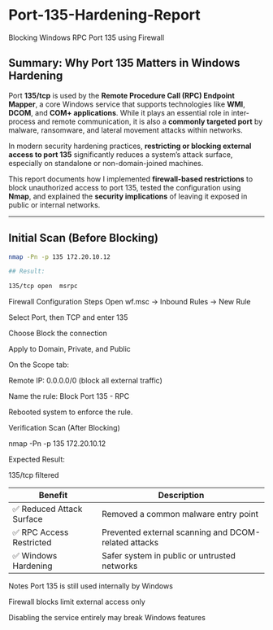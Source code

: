 # Port-135-Hardening-Report
Blocking Windows RPC Port 135 using Firewall

## Summary: Why Port 135 Matters in Windows Hardening

Port **135/tcp** is used by the **Remote Procedure Call (RPC) Endpoint Mapper**, a core Windows service that supports technologies like **WMI**, **DCOM**, and **COM+ applications**. While it plays an essential role in inter-process and remote communication, it is also a **commonly targeted port** by malware, ransomware, and lateral movement attacks within networks.

In modern security hardening practices, **restricting or blocking external access to port 135** significantly reduces a system’s attack surface, especially on standalone or non-domain-joined machines.

This report documents how I implemented **firewall-based restrictions** to block unauthorized access to port 135, tested the configuration using **Nmap**, and explained the **security implications** of leaving it exposed in public or internal networks.

---

## Initial Scan (Before Blocking)

```bash
nmap -Pn -p 135 172.20.10.12

## Result:

135/tcp open  msrpc
```
 Firewall Configuration Steps
Open wf.msc → Inbound Rules → New Rule

Select Port, then TCP and enter 135

Choose Block the connection

Apply to Domain, Private, and Public

On the Scope tab:

Remote IP: 0.0.0.0/0 (block all external traffic)

Name the rule: Block Port 135 - RPC

Rebooted system to enforce the rule.

Verification Scan (After Blocking)

nmap -Pn -p 135 172.20.10.12

Expected Result:

135/tcp filtered

| Benefit                  | Description                                          |
| ------------------------ | ---------------------------------------------------- |
| ✅ Reduced Attack Surface | Removed a common malware entry point                 |
| ✅ RPC Access Restricted  | Prevented external scanning and DCOM-related attacks |
| ✅ Windows Hardening      | Safer system in public or untrusted networks         |

Notes
Port 135 is still used internally by Windows

Firewall blocks limit external access only

Disabling the service entirely may break Windows features
